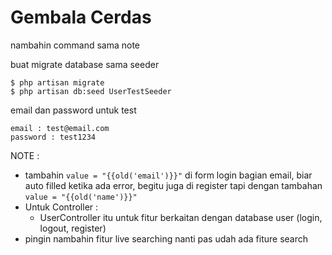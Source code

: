 # Gembala Cerdas

nambahin command sama note

buat migrate database sama seeder

```
$ php artisan migrate
$ php artisan db:seed UserTestSeeder
```

email dan password untuk test
```
email : test@email.com
password : test1234
```

NOTE : 

- tambahin `value = "{{old('email')}}"` di form login bagian email, biar auto filled ketika ada error, begitu juga di register tapi dengan tambahan `value = "{{old('name')}}"`
- Untuk Controller :
    - UserController itu untuk fitur berkaitan dengan database user (login, logout, register)
- pingin nambahin fitur live searching nanti pas udah ada fiture search